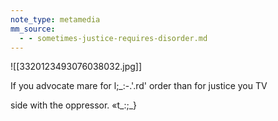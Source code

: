 ```yaml
---
note_type: metamedia
mm_source:
  - - sometimes-justice-requires-disorder.md
---
```


![[3320123493076038032.jpg]]

If you advocate mare for l;_:-.'.rd'
order than for justice you TV

side with the oppressor. «t_:;_}

